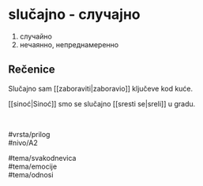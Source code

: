 # slučajno - случајно

1. случайно  
2. нечаянно, непреднамеренно

## Rečenice

Slučajno sam [[zaboraviti|zaboravio]] ključeve kod kuće.

[[sinoć|Sinoć]] smo se slučajno [[sresti se|sreli]] u gradu.

<br>

#vrsta/prilog  
#nivo/A2  

#tema/svakodnevica  
#tema/emocije  
#tema/odnosi  
